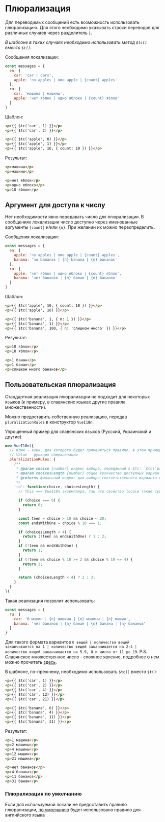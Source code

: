 # Плюрализация

Для переводимых сообщений есть возможность использовать плюрализацию. Для этого необходимо указывать строки переводов для различных случаев через разделитель `|`.

*В шаблоне в таких случаях необходимо использовать метод `$tc()` вместо `$t()`.*

Сообщения локализации:

```js
const messages = {
  en: {
    car: 'car | cars',
    apple: 'no apples | one apple | {count} apples'
  },
  ru: {
    car: 'машина | машины',
    apple: 'нет яблок | одно яблоко | {count} яблок'
  }
}
```

Шаблон:

```html
<p>{{ $tc('car', 1) }}</p>
<p>{{ $tc('car', 2) }}</p>

<p>{{ $tc('apple', 0) }}</p>
<p>{{ $tc('apple', 1) }}</p>
<p>{{ $tc('apple', 10, { count: 10 }) }}</p>
```

Результат:

```html
<p>машина</p>
<p>машины</p>

<p>нет яблок</p>
<p>одно яблоко</p>
<p>10 яблок</p>
```

## Аргумент для доступа к числу

Нет необходимости явно передавать число для плюрализации. В сообщениях локализации число доступно через именованные аргументы `{count}` и/или `{n}`. При желании их можно переопределить.

Сообщения локализации:

```js
const messages = {
  en: {
    apple: 'no apples | one apple | {count} apples',
    banana: 'no bananas | {n} banana | {n} bananas'
  },
  ru: {
    apple: 'нет яблок | одно яблоко | {count} яблок',
    banana: 'нет бананов | {n} банан | {n} бананов'
  }
}
```

Шаблон:

```html
<p>{{ $tc('apple', 10, { count: 10 }) }}</p>
<p>{{ $tc('apple', 10) }}</p>

<p>{{ $tc('banana', 1, { n: 1 }) }}</p>
<p>{{ $tc('banana', 1) }}</p>
<p>{{ $tc('banana', 100, { n: 'слишком много' }) }}</p>
```

Результат:

```html
<p>10 яблок</p>
<p>10 яблок</p>

<p>1 банан</p>
<p>1 банан</p>
<p>слишком много бананов</p>
```

## Пользовательская плюрализация

Стандартная реализация плюрализации не подходит для некоторых языков (к примеру, в славянских языках другие правила множественности).

Можно предоставить собственную реализацию, передав `pluralizationRules` в конструктор `VueI18n`.

Упрощенный пример для славянских языков (Русский, Украинский и другие):
```js
new VueI18n({
  // Ключ - язык, для которого будет применяться правило, в этом примере - `'ru'`
  // Value - функция плюрализации
  pluralizationRules: {
    /**
     * @param choice {number} индекс выбора, переданный в $tc: `$tc('path.to.rule', choiceIndex)`
     * @param choicesLength {number} общее количество доступных вариантов
     * @returns финальный индекс для выбора соответственного варианта слова
     */
    'ru': function(choice, choicesLength) {
      // this === VueI18n экземпляра, так что свойство locale также существует здесь

      if (choice === 0) {
        return 0;
      }

      const teen = choice > 10 && choice < 20;
      const endsWithOne = choice % 10 === 1;

      if (choicesLength < 4) {
        return (!teen && endsWithOne) ? 1 : 2;
      }
      if (!teen && endsWithOne) {
        return 1;
      }
      if (!teen && choice % 10 >= 2 && choice % 10 <= 4) {
        return 2;
      }

      return (choicesLength < 4) ? 2 : 3;
    }
  }
})
```

Такая реализация позволит использовать:

```js
const messages = {
  ru: {
    car: '0 машин | {n} машина | {n} машины | {n} машин',
    banana: 'нет бананов | {n} банан | {n} банана | {n} бананов'
  }
}
```

Для такого формата вариантов `0 вещей | количество вещей заканчивается на 1 | количество вещей заканчивается на 2-4 | количество вещей заканчивается на 5-9, 0 и числа от 11 до 19`.
P.S. Славянское множественное число - сложное явление, подробнее о нем можно прочитать [здесь](http://www.russianlessons.net/lessons/lesson11_main.php).

В шаблоне, по-прежнему, необходимо использовать `$tc()` вместо `$t()`:

```html
<p>{{ $tc('car', 1) }}</p>
<p>{{ $tc('car', 2) }}</p>
<p>{{ $tc('car', 4) }}</p>
<p>{{ $tc('car', 12) }}</p>
<p>{{ $tc('car', 21) }}</p>

<p>{{ $tc('banana', 0) }}</p>
<p>{{ $tc('banana', 4) }}</p>
<p>{{ $tc('banana', 11) }}</p>
<p>{{ $tc('banana', 31) }}</p>
```

Результат:

```html
<p>1 машина</p>
<p>2 машины</p>
<p>4 машины</p>
<p>12 машин</p>
<p>21 машина</p>

<p>нет бананов</p>
<p>4 банана</p>
<p>11 бананов</p>
<p>31 банан</p>
```

### Плюрализация по умолчанию

Если для используемой локали не предоставить правило плюрализации, [по умолчанию](#плюрализация) будет использовано правило для английского языка
